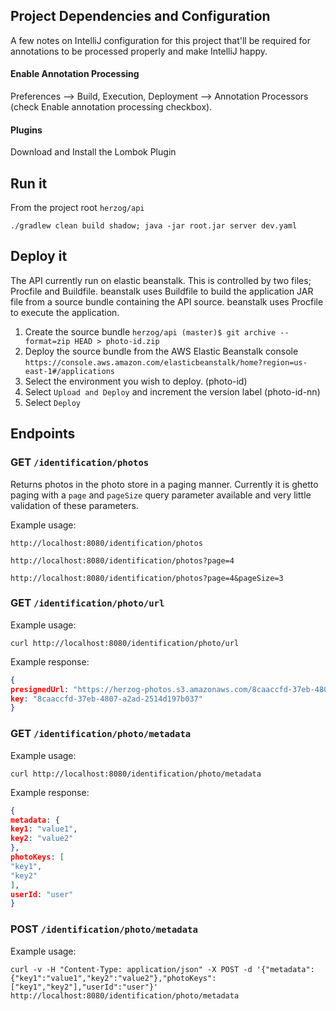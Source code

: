 Project Dependencies and Configuration
---
A few notes on IntelliJ configuration for this project that'll be required for annotations to be processed properly and make IntelliJ happy.

#### Enable Annotation Processing
Preferences --> Build, Execution, Deployment --> Annotation Processors (check Enable annotation processing checkbox).

#### Plugins

Download and Install the Lombok Plugin

## Run it
From the project root `herzog/api`

`./gradlew clean build shadow; java -jar root.jar server dev.yaml`

## Deploy it
The API currently run on elastic beanstalk. This is controlled by two files; Procfile and Buildfile. beanstalk uses Buildfile to build the application JAR file from a source bundle containing the API source. beanstalk uses Procfile to execute the application. 

1. Create the source bundle `herzog/api (master)$ git archive --format=zip HEAD > photo-id.zip`
2. Deploy the source bundle from the AWS Elastic Beanstalk console `https://console.aws.amazon.com/elasticbeanstalk/home?region=us-east-1#/applications` 
3. Select the environment you wish to deploy. (photo-id)
4. Select `Upload and Deploy` and increment the version label (photo-id-nn)
5. Select `Deploy`

## Endpoints

### GET `/identification/photos`

Returns photos in the photo store in a paging manner. Currently it is ghetto paging with a `page` and `pageSize` query parameter available and very little validation of these parameters. 

Example usage: 

`http://localhost:8080/identification/photos`

`http://localhost:8080/identification/photos?page=4`

`http://localhost:8080/identification/photos?page=4&pageSize=3`

### GET `/identification/photo/url`

Example usage: 

`curl http://localhost:8080/identification/photo/url`

Example response:

```json
{
presignedUrl: "https://herzog-photos.s3.amazonaws.com/8caaccfd-37eb-4807-a2ad-2514d197b037?AWSAccessKeyId=AKIAI6HUYJLEME6L44TA&Expires=1458801265&Signature=BVbhmZ6A%2FfxneDmZXzgL1F3LuZg%3D",
key: "8caaccfd-37eb-4807-a2ad-2514d197b037"
}
```

### GET `/identification/photo/metadata`

Example usage: 

`curl http://localhost:8080/identification/photo/metadata`

Example response: 

```json
{
metadata: {
key1: "value1",
key2: "value2"
},
photoKeys: [
"key1",
"key2"
],
userId: "user"
}
```

### POST `/identification/photo/metadata`

Example usage: 

`curl -v -H "Content-Type: application/json" -X POST -d '{"metadata":{"key1":"value1","key2":"value2"},"photoKeys":["key1","key2"],"userId":"user"}' http://localhost:8080/identification/photo/metadata`
